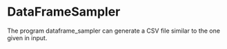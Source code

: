 # DataFrameSampler
 The program dataframe_sampler can generate a CSV file similar to the one given in input.
